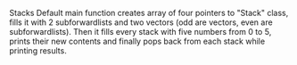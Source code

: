 Stacks
Default main function creates array of four pointers to "Stack" class, fills it with 2 subforwardlists and two vectors (odd are vectors, even are subforwardlists).
Then it fills every stack with five numbers from 0 to 5, prints their new contents and finally pops back from each stack while printing results.
